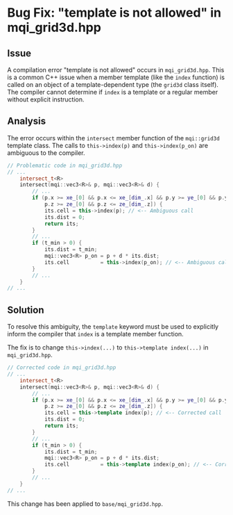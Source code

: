 # Bug Fix: "template is not allowed" in mqi_grid3d.hpp

## Issue

A compilation error "template is not allowed" occurs in `mqi_grid3d.hpp`. This is a common C++ issue when a member template (like the `index` function) is called on an object of a template-dependent type (the `grid3d` class itself). The compiler cannot determine if `index` is a template or a regular member without explicit instruction.

## Analysis

The error occurs within the `intersect` member function of the `mqi::grid3d` template class. The calls to `this->index(p)` and `this->index(p_on)` are ambiguous to the compiler.

```cpp
// Problematic code in mqi_grid3d.hpp
// ...
    intersect_t<R>
    intersect(mqi::vec3<R>& p, mqi::vec3<R>& d) {
        // ...
        if (p.x >= xe_[0] && p.x <= xe_[dim_.x] && p.y >= ye_[0] && p.y <= ye_[dim_.y] &&
            p.z >= ze_[0] && p.z <= ze_[dim_.z]) {
            its.cell = this->index(p); // <-- Ambiguous call
            its.dist = 0;
            return its;
        }
        // ...
        if (t_min > 0) {
            its.dist = t_min;
            mqi::vec3<R> p_on = p + d * its.dist;
            its.cell          = this->index(p_on); // <-- Ambiguous call
        }
        // ...
    }
// ...
```

## Solution

To resolve this ambiguity, the `template` keyword must be used to explicitly inform the compiler that `index` is a template member function.

The fix is to change `this->index(...)` to `this->template index(...)` in `mqi_grid3d.hpp`.

```cpp
// Corrected code in mqi_grid3d.hpp
// ...
    intersect_t<R>
    intersect(mqi::vec3<R>& p, mqi::vec3<R>& d) {
        // ...
        if (p.x >= xe_[0] && p.x <= xe_[dim_.x] && p.y >= ye_[0] && p.y <= ye_[dim_.y] &&
            p.z >= ze_[0] && p.z <= ze_[dim_.z]) {
            its.cell = this->template index(p); // <-- Corrected call
            its.dist = 0;
            return its;
        }
        // ...
        if (t_min > 0) {
            its.dist = t_min;
            mqi::vec3<R> p_on = p + d * its.dist;
            its.cell          = this->template index(p_on); // <-- Corrected call
        }
        // ...
    }
// ...
```

This change has been applied to `base/mqi_grid3d.hpp`.
